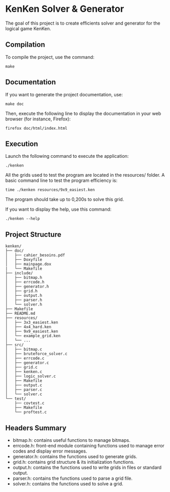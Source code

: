# KenKen Solver & Generator

The goal of this project is to create efficients solver and generator for the logical game KenKen.


## Compilation

To compile the project, use the command:
```
make
```


## Documentation

If you want to generate the project documentation, use:
```
make doc
```

Then, execute the following line to display the documentation in your web
browser (for instance, Firefox):
```
firefox doc/html/index.html
```

## Execution

Launch the following command to execute the application:
```
./kenken
```

All the grids used to test the program are located in the resources/ folder.
A basic command line to test the program efficiency is:
```
time ./kenken resources/9x9_easiest.ken
```

The program should take up to 0,200s to solve this grid.

If you want to display the help, use this command:
```
./kenken --help
```


## Project Structure

```
kenken/
├── doc/
│   ├── cahier_besoins.pdf
│   ├── Doxyfile
│   ├── mainpage.dox
|   └── Makefile
├── include/
│   ├── bitmap.h
│   ├── errcode.h
│   ├── generator.h
│   ├── grid.h
│   ├── output.h
│   ├── parser.h
│   └── solver.h
├── Makefile
├── README.md
├── resources/
│   ├── 3x3_easiest.ken
│   ├── 4x4_hard.ken
│   ├── 9x9_easiest.ken
│   └── example_grid.ken
│   └── ...
├── src/
│   ├── bitmap.c
│   ├── bruteforce_solver.c
│   ├── errcode.c
│   ├── generator.c
│   ├── grid.c
│   ├── kenken.c
│   ├── logic_solver.c
│   ├── Makefile
│   ├── output.c
│   ├── parser.c
│   └── solver.c
└── test/
    ├── covtest.c
    ├── Makefile
    └── proftest.c

```


## Headers Summary

* bitmap.h:    contains useful functions to manage bitmaps.
* errcode.h:   front-end module containing functions used to manage error codes
               and display error messages.
* generator.h: contains the functions used to generate grids.
* grid.h:      contains grid structure & its initialization functions.
* output.h:    contains the functions used to write grids in files or standard
               output.
* parser.h:    contains the functions used to parse a grid file.
* solver.h:    contains the functions used to solve a grid.
